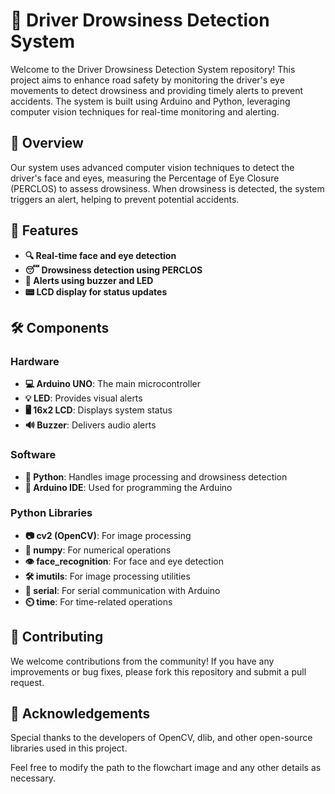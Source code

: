# 🚗 Driver Drowsiness Detection System

Welcome to the Driver Drowsiness Detection System repository! This project aims to enhance road safety by monitoring the driver's eye movements to detect drowsiness and providing timely alerts to prevent accidents. The system is built using Arduino and Python, leveraging computer vision techniques for real-time monitoring and alerting.

## 📝 Overview

Our system uses advanced computer vision techniques to detect the driver's face and eyes, measuring the Percentage of Eye Closure (PERCLOS) to assess drowsiness. When drowsiness is detected, the system triggers an alert, helping to prevent potential accidents.

## 🌟 Features

- **🔍 Real-time face and eye detection**
- **😴 Drowsiness detection using PERCLOS**
- **🔔 Alerts using buzzer and LED**
- **📟 LCD display for status updates**

## 🛠️ Components

### Hardware

- **💻 Arduino UNO**: The main microcontroller
- **💡 LED**: Provides visual alerts
- **🖥️ 16x2 LCD**: Displays system status
- **🔊 Buzzer**: Delivers audio alerts

### Software

- **🐍 Python**: Handles image processing and drowsiness detection
- **🔧 Arduino IDE**: Used for programming the Arduino

### Python Libraries

- **📷 cv2 (OpenCV)**: For image processing
- **🔢 numpy**: For numerical operations
- **👁️ face_recognition**: For face and eye detection
- **🛠️ imutils**: For image processing utilities
- **🔌 serial**: For serial communication with Arduino
- **⏲️ time**: For time-related operations

## 🤝 Contributing

We welcome contributions from the community! If you have any improvements or bug fixes, please fork this repository and submit a pull request.


## 🙏 Acknowledgements

Special thanks to the developers of OpenCV, dlib, and other open-source libraries used in this project.

Feel free to modify the path to the flowchart image and any other details as necessary.
